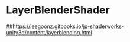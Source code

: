 # LayerBlenderShader
##https://leegoonz.gitbooks.io/jp-shaderworks-unity3d/content/layerblending.html
